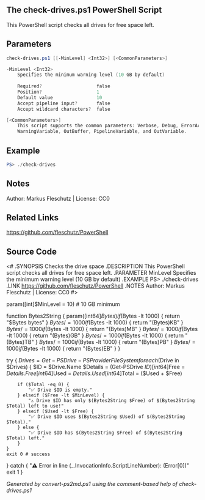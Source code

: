 ## The check-drives.ps1 PowerShell Script

This PowerShell script checks all drives for free space left.

## Parameters
```powershell
check-drives.ps1 [[-MinLevel] <Int32>] [<CommonParameters>]

-MinLevel <Int32>
    Specifies the minimum warning level (10 GB by default)
    
    Required?                    false
    Position?                    1
    Default value                10
    Accept pipeline input?       false
    Accept wildcard characters?  false

[<CommonParameters>]
    This script supports the common parameters: Verbose, Debug, ErrorAction, ErrorVariable, WarningAction, 
    WarningVariable, OutBuffer, PipelineVariable, and OutVariable.
```

## Example
```powershell
PS> ./check-drives

```

## Notes
Author: Markus Fleschutz | License: CC0

## Related Links
https://github.com/fleschutz/PowerShell

## Source Code
<#
.SYNOPSIS
	Checks the drive space
.DESCRIPTION
	This PowerShell script checks all drives for free space left.
.PARAMETER MinLevel
	Specifies the minimum warning level (10 GB by default)
.EXAMPLE
	PS> ./check-drives
.LINK
	https://github.com/fleschutz/PowerShell
.NOTES
	Author: Markus Fleschutz | License: CC0
#>

param([int]$MinLevel = 10) # 10 GB minimum

function Bytes2String { param([int64]$Bytes)
        if ($Bytes -lt 1000) { return "$Bytes bytes" }
        $Bytes /= 1000
        if ($Bytes -lt 1000) { return "$($Bytes)KB" }
        $Bytes /= 1000
        if ($Bytes -lt 1000) { return "$($Bytes)MB" }
        $Bytes /= 1000
        if ($Bytes -lt 1000) { return "$($Bytes)GB" }
        $Bytes /= 1000
        if ($Bytes -lt 1000) { return "$($Bytes)TB" }
        $Bytes /= 1000
        if ($Bytes -lt 1000) { return "$($Bytes)PB" }
        $Bytes /= 1000
        if ($Bytes -lt 1000) { return "$($Bytes)EB" }
}

try {
	$Drives = Get-PSDrive -PSProvider FileSystem 
	foreach($Drive in $Drives) {
		$ID = $Drive.Name
		$Details = (Get-PSDrive $ID)
		[int64]$Free = $Details.Free
 		[int64]$Used = $Details.Used
		[int64]$Total = ($Used + $Free)

		if ($Total -eq 0) {
			"✅ Drive $ID is empty."
		} elseif ($Free -lt $MinLevel) {
			"⚠️ Drive $ID has only $(Bytes2String $Free) of $(Bytes2String $Total) left to use!"
		} elseif ($Used -lt $Free) {
			"✅ Drive $ID uses $(Bytes2String $Used) of $(Bytes2String $Total)."
		} else {
			"✅ Drive $ID has $(Bytes2String $Free) of $(Bytes2String $Total) left."
		}
	}
	exit 0 # success
} catch {
	"⚠️ Error in line $($_.InvocationInfo.ScriptLineNumber): $($Error[0])"
	exit 1
}

*Generated by convert-ps2md.ps1 using the comment-based help of check-drives.ps1*
